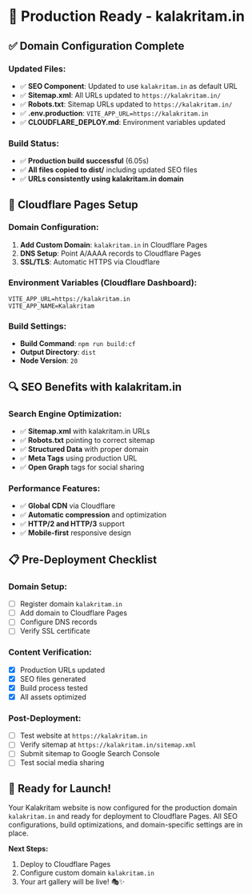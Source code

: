 # 🎯 Production Ready - kalakritam.in

## ✅ Domain Configuration Complete

### Updated Files:
- ✅ **SEO Component**: Updated to use `kalakritam.in` as default URL
- ✅ **Sitemap.xml**: All URLs updated to `https://kalakritam.in/`
- ✅ **Robots.txt**: Sitemap URLs updated to `https://kalakritam.in/`
- ✅ **.env.production**: `VITE_APP_URL=https://kalakritam.in`
- ✅ **CLOUDFLARE_DEPLOY.md**: Environment variables updated

### Build Status:
- ✅ **Production build successful** (6.05s)
- ✅ **All files copied to dist/** including updated SEO files
- ✅ **URLs consistently using kalakritam.in domain**

## 🚀 Cloudflare Pages Setup

### Domain Configuration:
1. **Add Custom Domain**: `kalakritam.in` in Cloudflare Pages
2. **DNS Setup**: Point A/AAAA records to Cloudflare Pages
3. **SSL/TLS**: Automatic HTTPS via Cloudflare

### Environment Variables (Cloudflare Dashboard):
```
VITE_APP_URL=https://kalakritam.in
VITE_APP_NAME=Kalakritam
```

### Build Settings:
- **Build Command**: `npm run build:cf`
- **Output Directory**: `dist`
- **Node Version**: `20`

## 🔍 SEO Benefits with kalakritam.in

### Search Engine Optimization:
- ✅ **Sitemap.xml** with kalakritam.in URLs
- ✅ **Robots.txt** pointing to correct sitemap
- ✅ **Structured Data** with proper domain
- ✅ **Meta Tags** using production URL
- ✅ **Open Graph** tags for social sharing

### Performance Features:
- ✅ **Global CDN** via Cloudflare
- ✅ **Automatic compression** and optimization
- ✅ **HTTP/2 and HTTP/3** support
- ✅ **Mobile-first** responsive design

## 📋 Pre-Deployment Checklist

### Domain Setup:
- [ ] Register domain `kalakritam.in`
- [ ] Add domain to Cloudflare Pages
- [ ] Configure DNS records
- [ ] Verify SSL certificate

### Content Verification:
- [x] Production URLs updated
- [x] SEO files generated
- [x] Build process tested
- [x] All assets optimized

### Post-Deployment:
- [ ] Test website at `https://kalakritam.in`
- [ ] Verify sitemap at `https://kalakritam.in/sitemap.xml`
- [ ] Submit sitemap to Google Search Console
- [ ] Test social media sharing

## 🎨 Ready for Launch!

Your Kalakritam website is now configured for the production domain `kalakritam.in` and ready for deployment to Cloudflare Pages. All SEO configurations, build optimizations, and domain-specific settings are in place.

**Next Steps:**
1. Deploy to Cloudflare Pages
2. Configure custom domain `kalakritam.in`
3. Your art gallery will be live! 🎭✨
